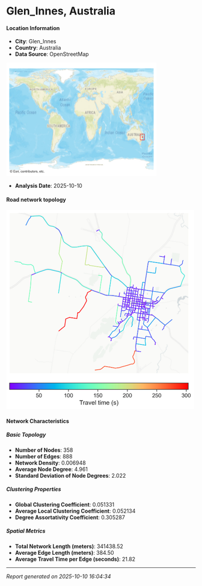 # Glen_Innes, Australia

#### Location Information

- **City**: Glen_Innes
- **Country**: Australia
- **Data Source**: OpenStreetMap
<img src="Glen_Innes_location.png" alt="Glen_Innes Location Map" width="400" />

- **Analysis Date**: 2025-10-10

#### Road network topology

<img src="Glen_Innes_network_map.png" alt="Glen_Innes Road Network Map" width="500"/>

#### Network Characteristics

##### Basic Topology

- **Number of Nodes**: 358
- **Number of Edges**: 888
- **Network Density**: 0.006948
- **Average Node Degree**: 4.961
- **Standard Deviation of Node Degrees**: 2.022

##### Clustering Properties

- **Global Clustering Coefficient**: 0.051331
- **Average Local Clustering Coefficient**: 0.052134
- **Degree Assortativity Coefficient**: 0.305287

##### Spatial Metrics

- **Total Network Length (meters)**: 341438.52
- **Average Edge Length (meters)**: 384.50
- **Average Travel Time per Edge (seconds)**: 21.82

---
*Report generated on 2025-10-10 16:04:34*
